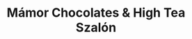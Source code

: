 ---
title: "Mámor Chocolates & High Tea Szalón"
url: /collingwood/mamor-chocolates-and-high-tea-szalon/
shop: chocolate
---